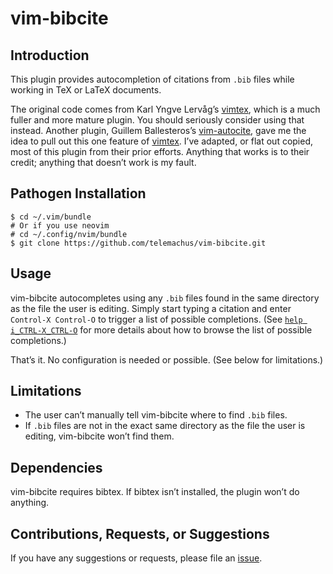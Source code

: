 # vim-bibcite

## Introduction

This plugin provides autocompletion of citations from `.bib` files while
working in TeX or LaTeX documents.

The original code comes from Karl Yngve Lervåg’s [vimtex][vt], which is a much
fuller and more mature plugin. You should seriously consider using that
instead. Another plugin, Guillem Ballesteros’s [vim-autocite][vac], gave me the
idea to pull out this one feature of [vimtex][vt]. I’ve adapted, or flat out
copied, most of this plugin from their prior efforts. Anything that works is to
their credit; anything that doesn’t work is my fault.

[vt]: https://github.com/lervag/vimtex
[vac]: https://github.com/GCBallesteros/vim-autocite

## Pathogen Installation

```console
$ cd ~/.vim/bundle
# Or if you use neovim
# cd ~/.config/nvim/bundle
$ git clone https://github.com/telemachus/vim-bibcite.git
```

## Usage

vim-bibcite autocompletes using any `.bib` files found in the same directory as
the file the user is editing. Simply start typing a citation and enter
`Control-X Control-O` to trigger a list of possible completions. (See [`help
i_CTRL-X_CTRL-O`][cxco] for more details about how to browse the list of possible
completions.)

That’s it. No configuration is needed or possible. (See below for limitations.)

[cxco]: http://vimdoc.sourceforge.net/htmldoc/insert.html#i_CTRL-X_CTRL-O

## Limitations

+ The user can’t manually tell vim-bibcite where to find `.bib` files.
+ If `.bib` files are not in the exact same directory as the file the user is
  editing, vim-bibcite won’t find them.

## Dependencies

vim-bibcite requires bibtex. If bibtex isn’t installed, the plugin won’t do anything.

## Contributions, Requests, or Suggestions

If you have any suggestions or requests, please file an [issue][issue].

[issue]: https://github.com/telemachus/vim-bibcite/issues
